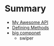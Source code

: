 # Summary

* [My Awesome API](README.md)
* [Defining Methods](methods.md)
* [big componet](big_componet.md)
   * swiper

